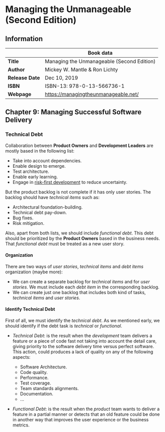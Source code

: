# Managing the Unmanageable (Second Edition)

## Information

| | Book data |
| --- | --- |
| **Title**  | Managing the Unmanageable (Second Edition)|
| **Author** | Mickey W. Mantle & Ron Lichty |
| **Release Date** | Dec 10, 2019 |
| **ISBN** | ISBN-13: 978-0-13-566736-1 |
| **Webpage** | https://managingtheunmanageable.net/ |

## Chapter 9: Managing Successful Software Delivery

### Technical Debt

Collaboration between **Product Owners** and **Development Leaders** are mostly based in the following list:

* Take into account dependencies.
* Enable design to emerge.
* Test architecture.
* Enable early learning.
* Engage in [risk-first development](https://riskfirst.org/) to reduce uncertainty.

But the product backlog is not complete if it has only user stories. The backlog should have *technical items* such as:

* Architectural foundation-building.
* Technical debt pay-down.
* Bug fixes.
* Risk mitigation.

Also, apart from both lists, we should include *functional debt*. This debt should be prioritized by the **Product Owners** based in the business needs. That *functional debt* must be treated as a new user story.

#### Organization

There are two ways of *user stories*, *technical items* and *debt items* organization (maybe more):

* We can create a separate backlog for *technical items* and for *user stories*. We must include each *debt item* in the corresponding backlog.
* We can create just one backlog that includes both kind of tasks, *technical items* and *user stories*.

#### Identify Technical Debt

First of all, we must identify the *technical debt*. As we mentioned early, we should identify if the debt task is *technical* or *functional*.

* *Technical Debt*: is the result when the *development* team delivers a feature or a piece of code fast not taking into account the detail care, giving priority to the software delivery time versus perfect software. This action, could produces a lack of quality on any of the following aspects:
  * Software Architecture.
  * Code quality.
  * Performance.
  * Test coverage.
  * Team standards alignments.
  * Documentation.
  * ...

* *Functional Debt*: is the result when the *product* team wants to deliver a feature in a partial manner or detects that an old feature could be done in another way that improves the user experience or the business metrics.
